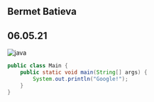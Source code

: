 
## Bermet Batieva
## 06.05.21

![java](https://ichef.bbci.co.uk/news/976/cpsprodpb/E32E/production/_115985185_cookies1.jpg)
```java
public class Main {
    public static void main(String[] args) {
        System.out.println("Google!");
    }
}
